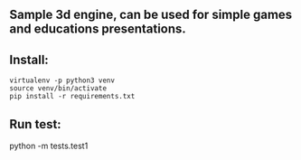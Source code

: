 Sample 3d engine, can be used for simple games and educations presentations.
----------------------------------------------------------------------------

Install:
--------
```
virtualenv -p python3 venv
source venv/bin/activate
pip install -r requirements.txt 
```

Run test:
---------
python -m  tests.test1